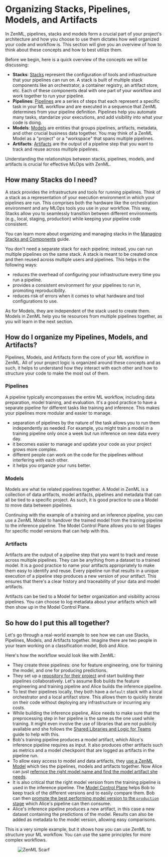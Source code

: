 # Organizing Stacks, Pipelines, Models, and Artifacts

In ZenML, pipelines, stacks and models form a crucial part of your project's
architecture and how you choose to use them dictates how well organized your
code and workflow is. This section will give you an overview of how to think
about these concepts and how to best utilize them.

Before we begin, here is a quick overview of the concepts we will be discussing:

- **Stacks**: [Stacks](../../user-guide/production-guide/understand-stacks.md) represent the configuration of tools and infrastructure that your pipelines can run on. A stack is built of multiple stack components like an orchestrator, a container registry, an artifact store, etc. Each of these components deal with one part of your workflow and work together to run your pipeline.
- **Pipelines**: [Pipelines](../../user-guide/starter-guide/create-an-ml-pipeline.md) are a series of steps that each represent a specific task in your ML workflow and are executed in a sequence that ZenML determines from your pipeline definition. Pipelines help you automate many tasks, standarize your executions, and add visibility into what your code is doing.
- **Models**: [Models](../../how-to/use-the-model-control-plane/README.md) are entities that groups pipelines, artifacts, metadata, and other crucial business data together. You may think of a ZenML Model as a "project" or a "workspace" that spans multiple pipelines.
- **Artifacts**: [Artifacts](../../user-guide/starter-guide/manage-artifacts.md) are the output of a pipeline step that you want to track and reuse across multiple pipelines.

Understanding the relationships between stacks, pipelines, models, and artifacts is crucial for effective MLOps with ZenML.

## How many Stacks do I need?

A stack provides the infrastructure and tools for running pipelines. Think of a stack as a  representation of your execution environment in which your pipelines are run. This comprises both the hardware like the orchestration environment and any MLOps tools you use in your workflow. This way, Stacks allow you to seamlessly transition between different environments (e.g., local, staging, production) while keeping your pipeline code consistent.

You can learn more about organizing and managing stacks in the [Managing Stacks and Components](../../how-to/stack-deployment/README.md) guide.

You don't need a separate stack for each pipeline; instead, you can run multiple pipelines on the same stack. A stack is meant to be created once and then reused across multiple users and pipelines. This helps in the following ways:

- reduces the overhead of configuring your infrastructure every time you run a pipeline.
- provides a consistent environment for your pipelines to run in, promoting reproducibility.
- reduces risk of errors when it comes to what hardware and tool configurations to use.

As for Models, they are independent of the stack used to create them. Models in ZenML help you tie resources from multiple pipelines together, as you will learn in the next section.


## How do I organize my Pipelines, Models, and Artifacts?

Pipelines, Models, and Artifacts form the core of your ML workflow in ZenML. All of your project logic is organized around these concepts and as such, it helps to understand how they interact with each other and how to structure your code to make the most out of them.

### Pipelines

A pipeline typically encompasses the entire ML workflow, including data preparation, model training, and evaluation. It's a good practice to have a separate pipeline for different tasks like training and inference. This makes your pipelines more modular and easier to manage.

- separation of pipelines by the nature of the task allows you to run them independently as needed. For example, you might train a model in a training pipeline only once a week but run inference on new data every day.
- it becomes easier to manage and update your code as your project grows more complex.
- different people can work on the code for the pipelines without interfering with each other.
- it helps you organize your runs better.

### Models

Models are what tie related pipelines together. A Model in ZenML is a collection of data artifacts, model artifacts, pipelines and metadata that can all be tied to a specific project.
As such, it is good practice to use a Model to move data between pipelines.

Continuing with the example of a training and an inference pipeline, you can use a ZenML Model to handover the trained model from the training pipeline to the inference pipeline. The Model Control Plane allows you to set Stages for specific model versions that can help with this.

### Artifacts

Artifacts are the output of a pipeline step that you want to track and reuse across multiple pipelines. They can be anything from a dataset to a trained model. It is a good practice to name your artifacts appropriately to make them easy to identify and reuse. Every pipeline run that results in a unique execution of a pipeline step produces a new version of your artifact. This ensures that there's a clear history and traceability of your data and model artifacts.

Artifacts can be tied to a Model for better organization and visibility across pipelines. You can choose to log metadata about your artifacts which will then show up in the Model Control Plane.

## So how do I put this all together?

Let's go through a real-world example to see how we can use Stacks, Pipelines, Models, and Artifacts together. Imagine there are two people in your team working on a classification model, Bob and Alice.

Here's how the workflow would look like with ZenML:
- They create three pipelines: one for feature engineering, one for training the model, and one for producing predictions.
- They set up a [repository for their project](../setting-up-a-project-repository/README.md) and start building their pipelines collaboratively. Let's assume Bob builds the feature engineering and training pipeline and Alice builds the inference pipeline.
- To test their pipelines locally, they both have a `default` stack with a local orchestrator and a local artifact store. This allows them to quickly iterate on their code without deploying any infrastructure or incurring any costs.
- While building the inference pipeline, Alice needs to make sure that the preprocessing step in her pipeline is the same as the one used while training. It might even involve the use of libraries that are not publicily available and she follows the [Shared Libraries and Logic for Teams](./shared_components_for_teams.md) guide to help with this.
- Bob's training pipeline produces a model artifact, which Alice's inference pipeline requires as input. It also produces other artifacts such as metrics and a model checkpoint that are logged as artifacts in the pipeline run.
- To allow easy access to model and data artifacts, they [use a ZenML Model](../../how-to/use-the-model-control-plane/associate-a-pipeline-with-a-model.md) which ties the pipelines, models and artifacts together. Now Alice can just [refernce the right model name and find the model artifact she needs](../../how-to/use-the-model-control-plane/load-artifacts-from-model.md).
- It is also critical that the right model version from the training pipeline is used in the inference pipeline. The [Model Control Plane](../../how-to/use-the-model-control-plane/README.md) helps Bob to keep track of the different versions and to easily compare them. Bob can then [promote the best performing model version to the `production` stage](../../how-to/use-the-model-control-plane/promote-a-model.md) which Alice's pipeline can then consume.
- Alice's inference pipeline produces a new artifact, in this case a new dataset containing the predictions of the model. Results can also be added as metadata to the model version, allowing easy comparisons.

This is a very simple example, but it shows how you can use ZenML to structure your ML workflow. You can use the same principles for more complex workflows. 



<!-- For scarf -->
<figure><img alt="ZenML Scarf" referrerpolicy="no-referrer-when-downgrade" src="https://static.scarf.sh/a.png?x-pxid=f0b4f458-0a54-4fcd-aa95-d5ee424815bc" /></figure>


